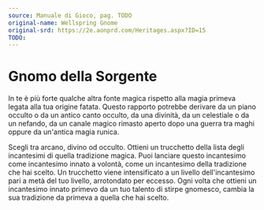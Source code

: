 ```yaml
---
source: Manuale di Gioco, pag. TODO
original-name: Wellspring Gnome
original-srd: https://2e.aonprd.com/Heritages.aspx?ID=15
TODO:
---
```


# Gnomo della Sorgente

In te è più forte qualche altra fonte magica rispetto alla magia primeva legata
alla tua origine fatata. Questo rapporto potrebbe derivare da un piano occulto o
da un antico canto occulto, da una divinità, da un celestiale o da un nefando,
da un canale magico rimasto aperto dopo una guerra tra maghi oppure da un'antica
magia runica.

Scegli tra arcano, divino od occulto. Ottieni un trucchetto della lista degli
incantesimi di quella tradizione magica. Puoi lanciare questo incantesimo come
incantesimo innato a volontà, come un incantesimo della tradizione che hai
scelto. Un trucchetto viene intensificato a un livello dell'incantesimo pari a
metà del tuo livello, arrotondato per eccesso. Ogni volta che ottieni un
incantesimo innato primevo da un tuo talento di stirpe gnomesco, cambia la sua
tradizione da primeva a quella che hai scelto.
